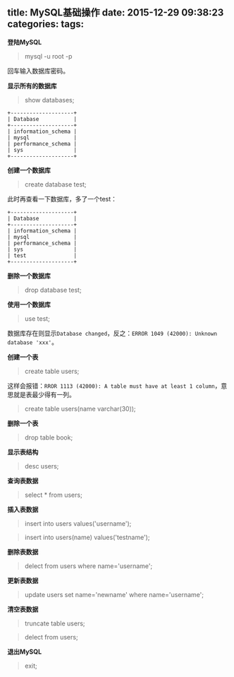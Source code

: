 title: MySQL基础操作
date: 2015-12-29 09:38:23
categories:
tags:
---
__登陆MySQL__

>mysql -u root -p

回车输入数据库密码。

__显示所有的数据库__

>show databases;


```
+--------------------+
| Database           |
+--------------------+
| information_schema |
| mysql              |
| performance_schema |
| sys                |
+--------------------+
```

<!-- more -->

__创建一个数据库__

>create database test;

此时再查看一下数据库，多了一个test：

```
+--------------------+
| Database           |
+--------------------+
| information_schema |
| mysql              |
| performance_schema |
| sys                |
| test               |
+--------------------+
```

__删除一个数据库__

>drop database test;

__使用一个数据库__

>use test;

数据库存在则显示`Database changed`，反之：`ERROR 1049 (42000): Unknown database 'xxx'`。

__创建一个表__

>create table users;

这样会报错：`RROR 1113 (42000): A table must have at least 1 column`，意思就是表最少得有一列。

>create table users(name varchar(30));

__删除一个表__

>drop table book;

__显示表结构__

>desc users;

__查询表数据__

>select * from users;

__插入表数据__

>insert into users values('username');

>insert into users(name) values('testname');

__删除表数据__

>delect from users where name='username';

__更新表数据__

>update users set name='newname' where name='username';

__清空表数据__

>truncate table users;

>delect from users;

__退出MySQL__

>exit;